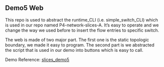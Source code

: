 ## Demo5 Web

This repo is used to abstract the runtime_CLI (i.e. simple_switch_CLI) which is used in our repo named P4-network-slices-A. It’s easy to operate and we change the way we used before to insert the flow entries to specific switch. 

The web is made of two major part. The first one is the static topologic boundary, we made it easy to program. The second part is we abstracted the script that is used in our demo into buttons which is easy to call. 

Demo Reference: [slices_demo5](https://github.com/Emil-501/P4-network-slices-A/tree/master/slices_demo5)